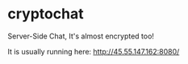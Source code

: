 # cryptochat
Server-Side Chat, It's almost encrypted too!

It is usually running here: http://45.55.147.162:8080/

